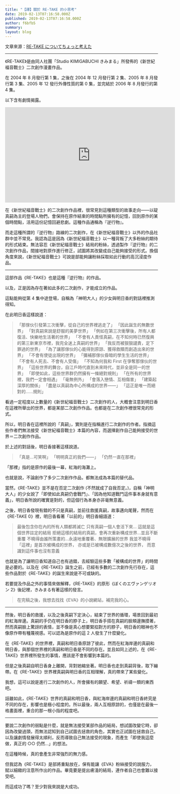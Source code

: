 ```yaml
---
title: "【譯】關於 RE-TAKE 的小思考"
date: 2019-02-13T07:16:58.000Z
published: 2019-02-13T07:16:58.000Z
author: f6bfb5
summary:
layout: blog
---
```


文章來源：[RE-TAKE についてちょっと考えた](http://d.hatena.ne.jp/LASism/20060814)

---

《RE-TAKE》是由同人社團「Studio KIMIGABUCHI きみまる」所發佈的《新世紀福音戰士》二次創作漫畫作品。

在 2004 年 8 月發行第 1 集，之後在 2004 年 12 月發行第 2 集、2005 年 8 月發行第 3 集、2005 年 12 發行外傳性質的第 0 集，並完結於 2006 年 8 月發行的第 4 集。

以下含有劇情揭露。

<iframe width="560" height="315" src="https://www.youtube.com/embed/ZT9sBQFNm8w" frameborder="0" allow="accelerometer; autoplay; clipboard-write; encrypted-media; gyroscope; picture-in-picture" title="re-take mad" allowfullscreen></iframe>

在《新世紀福音戰士》的二次創作作品裡，很常見到這種類型的故事走向——以碇真嗣為主的登場人物們，會保持在原作結束的時間點所擁有的記憶，回到原作的某個時間點，活用這份記憶回避悲劇。這種作品通稱為『逆行物』。

而走這種所謂的『逆行物』路線的二次創作，在《新世紀福音戰士》以外的作品社群中並不常見。我認為這是因為《新世紀福音戰士》以一種背叛了大多粉絲的期待的形式結束。無法容忍《新世紀福音戰士》結局的粉絲，透過製作『逆行物』的二次創作作品，間接地對原作進行修正，試圖將其改變成自己能夠接受的形式。換個角度來說，《新世紀福音戰士》可說是部能夠讓粉絲採取如此行動的高沉浸度作品。

---

這部作品《RE-TAKE》也是這種『逆行物』的作品。

以及，正是因為存在著如此多的二次創作，才能成立的作品。

這點能夠從第 4 集中途登場，自稱為「神明大人」的少女與明日香的對話裡推測得知。

在此明日香這樣說道：

> 「那傢伙引發第三次衝擊，從自己的世界裡逃走了」
> 「因此誕生的無數世界」
> 「對真嗣來說是舒服的美夢世界」
> 「例如在第三次衝擊後，所有人都復活、快樂地生活著的世界」
> 「不會有人責怪真嗣，在不知何時已然復興的第三新東京市裡，我完全迷上真嗣的世界」
> 「我反而被狠狠譴責，定下罪過的世界」
> 「為了讓那傢伙的心能得到原諒、獲得救贖而創造出來的世界」
> 「不會有使徒出現的世界」
> 「彌補那傢伙昏暗的學生生活的世界」
> 「不會有人死去、不會有人受傷」
> 「不知為何我和 First 在爭奪那傢伙的世界」
> 「這些世界的舞台，自江戶時代直到未來時代，並非全是同一的世界」
> 「即使如此，這些世界群仍然擁有一條絕對規則」
> 「在所有的世界裡，我們一定會相遇」
> 「毫無例外」
> 「會落入戀情、互相傷害」
> 「建築起深厚的關係」
> 「盡是以真嗣為中心所構成的世界——」
> 「這正是唯一而絕對的……規則」

看過一定程度以上數量的《新世紀福音戰士》二次創作的人，大概會注意到明日香在這裡所舉出的世界，都是某部二次創作作品。也都是在二次創作裡很常見的形式。

所以，明日香在這裡所說的「真嗣」，實則是在指稱進行二次創作的作者。指摘這些作者們無法接受《新世紀福音戰士》本篇的內容，而選擇創作自己能夠接受的世界＝二次創作作品。

於上述的對話後，明日香接著這樣說道。

> 「真是…可笑啊」
> 「明明真正的我們——」
> 「仍然一直在那裡」

「那裡」指的是原作的最後一幕，紅海的海灘上。

也就是說，不論創作了多少二次創作作品，都無法成為本篇的替代品。

當然，《RE-TAKE》並不是在否定二次創作 (不然就成了自我否定。)，自稱「神明大人」的少女說了「即使如此真嗣仍會戰鬥」、「因為他知道戰鬥這件事本身就有意義」，明日香所說的確實是對的，但這個行為本身亦非毫無意義。

之後，明日香發現有錯的不只是真嗣，並前往救援真嗣，故事邁向尾聲，然而在《RE-TAKE 0》裡，明日香看著「以前的」明日香細語道：

> 最後包含你在內的所有人類都將滅亡
> 只有真嗣一個人會活下來…
> 這就是這個世界註定的結局
> 拒絕這樣的結局的真嗣，會再次重新構成世界…並且不斷重覆
> 不曉得由誰所策畫的…永遠地重覆著、無限擴展的世界
> 我並不曉得「這裡」是首次被構成的世界，
> 亦或是已被構成數億次之後的世界，
> 而意識到這件事也沒有意義

也就是為了讓明日香知道自己也有過錯，去經驗這些多數「被構成的世界」的時間是必要的。以及在《RE-TAKE》誕生之前，已經有多數的二次創作先行存在，這些作品對於《RE-TAKE》的誕生來說是不可或缺的。

若要提及作品之外的事情來做解釋，《RE-TAKE》的原形《ぼくのエヴァンゲリオン 2》後記裡，きみまる有著這樣的發言。

> 在完稿之後，我想去找找《EVA》的小說網站，補完我的心。

---

然後，明日香的救援，以及之後真嗣下定決心，結束了世界的循環，場景回到最初的紅海岸邊。真嗣的手仍在明日香的脖子上，明日香手搭在真嗣的臉頰邊撫摸著，然而真嗣臉上驚訝的表情，並不像是真心想要緊掐對方的脖子，明日香的眼神也不像原作帶有種蔑視感。可以認為是原作的這 2 人發生了什麼變化。

在《RE-TAKE》的世界裡，真嗣和明日香原諒了彼此，然而在紅海岸邊的真嗣和明日香，與那個世界裡的真嗣和明日香是不同的存在。並且如同上述的，在《RE-TAKE》世界裡所發生的事情，應該是不會影響到本篇的。

但是之後真嗣自明日香身上離開，背對她縮坐著。明日香也走到真嗣背後，取下繃帶。在《RE-TAKE》世界裡真嗣與明日香的互相理解，真的帶來了某些變化。

我想，這可以說是進行二次創作的人，所會擁有的願望、希望、祈禱一類的東西吧。

話雖如此，《RE-TAKE》世界的真嗣和明日香，與紅海岸邊的真嗣和明日香終究是不同的存在，影響也是極小程度的。所以最後，兩人互相原諒的，也僅是在最後一格畫面裡，重合的那一根小指的程度吧。

---

要說二次創作的弱點是什麼，就是無法接受某部作品的結局，想試圖改變它時，卻因為改變過頭，而無法認知到自己試圖去拯救的角色，其實也正試圖在拯救自己。以及讓劇情發展得太順利，反而導致自己無法接受的現象，而產生「即使我這麼做，真正的 ○○ 仍然…」的想法。

在這種時候，真的會產生非常強烈的無力感。

但我認為《RE-TAKE》是部將重點放在，保有能讓《EVA》粉絲接受的說服力，賦以細緻的注意所作出的作品。畢竟要是提出膚淺的結局，連作者自己也會難以接受吧。

而這成功了嗎？至少對我來說是大成功。
